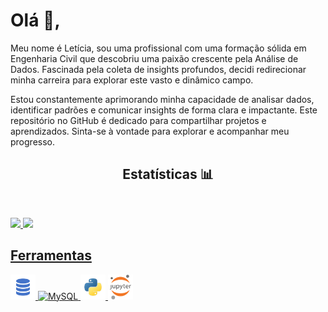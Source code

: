 # Olá 👋, 

Meu nome é Letícia, sou uma profissional com uma formação sólida em Engenharia Civil que descobriu uma paixão crescente pela Análise de Dados. Fascinada pela coleta de insights profundos, decidi redirecionar minha carreira para explorar este vasto e dinâmico campo.

</ul>
Estou constantemente aprimorando minha capacidade de analisar dados, identificar padrões e comunicar insights de forma clara e impactante.      
Este repositório no GitHub é dedicado para compartilhar projetos e aprendizados. Sinta-se à vontade para explorar e acompanhar meu progresso. </ul>

</ul>


<h2 align="center" >Estatísticas  📊</h2>
<br>
 <div>
 <p align="left">
   <a href="https://github.com/letibraga">
   <img height="175em" src="https://github-readme-stats.vercel.app/api?username=letibraga&show_icons=true&theme=dracula&include_all_commits=true&count_private=true"/>
   <img height="175em" src="https://github-readme-stats.vercel.app/api/top-langs/?username=letibraga&layout=compact&langs_count=16&theme=dracula"/>
<div>

## **Ferramentas**

<img title="SQL" alt="SQL" width="40px" src="https://raw.githubusercontent.com/github/explore/master/topics/sql/sql.png">
<img title="MySQL" alt="MySQL" width="40px" src="https://img.shields.io/badge/MySQL-005C84?style=for-the-badge&logo=mysql&logoColor=white" />
<img title="Python" alt="Python" width="40px" src="https://raw.githubusercontent.com/github/explore/master/topics/python/python.png" />
<img title="Jupyter Notebook" alt="Jupyter" width="40px" src="https://raw.githubusercontent.com/github/explore/master/topics/jupyter-notebook/jupyter-notebook.png">
